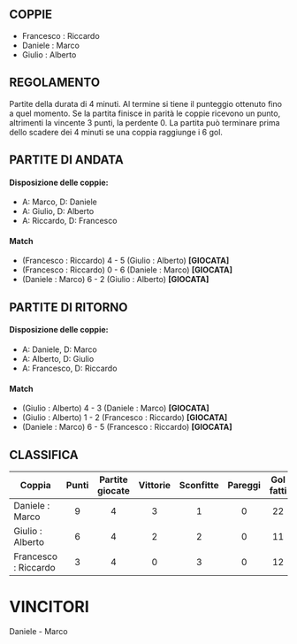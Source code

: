
## COPPIE

 - Francesco : Riccardo
 - Daniele : Marco
 - Giulio : Alberto
 
 
## REGOLAMENTO
Partite della durata di 4 minuti. Al termine si tiene il punteggio ottenuto fino a quel momento.
Se la partita finisce in parità le coppie ricevono un punto, altrimenti la vincente 3 punti, la perdente 0.
La partita può terminare prima dello scadere dei 4 minuti se una coppia raggiunge i 6 gol.
 
## PARTITE DI ANDATA

#### Disposizione delle coppie:
 - A: Marco, D: Daniele
 - A: Giulio, D: Alberto
 - A: Riccardo, D: Francesco
 
#### Match
  
 - (Francesco : Riccardo) 4 - 5 (Giulio : Alberto)  <strong>[GIOCATA]</strong>
 - (Francesco : Riccardo) 0 - 6 (Daniele : Marco)  <strong>[GIOCATA]</strong>
 - (Daniele : Marco) 6 - 2 (Giulio : Alberto)  <strong>[GIOCATA]</strong>


## PARTITE DI RITORNO

#### Disposizione delle coppie:
 - A: Daniele, D: Marco
 - A: Alberto, D: Giulio
 - A: Francesco, D: Riccardo
 
#### Match
 - (Giulio : Alberto) 4 - 3 (Daniele : Marco)  <strong>[GIOCATA]</strong>
 - (Giulio : Alberto) 1 - 2 (Francesco : Riccardo)  <strong>[GIOCATA]</strong>
 - (Daniele : Marco) 6 - 5 (Francesco : Riccardo)  <strong>[GIOCATA]</strong>


## CLASSIFICA

| Coppia | Punti | Partite giocate | Vittorie | Sconfitte | Pareggi | Gol fatti | Gol subiti
|--------|:-----:|:--------:|:--------:|:--------:|:--------:|:--------:|:--------:|
|Daniele : Marco | 9 | 4 | 3 | 1 | 0 | 22 | 10 |
|Giulio : Alberto | 6 | 4 | 2 | 2 | 0 | 11 | 15 |
|Francesco : Riccardo | 3 | 4 | 0 | 3 | 0 | 12 | 17 |


# VINCITORI

Daniele - Marco
